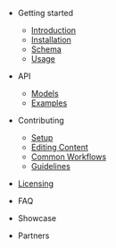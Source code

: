 * Getting started
  * [Introduction](getting-started/introduction.md)
  * [Installation](getting-started/installation.md)
  * [Schema](getting-started/schema.md)
  * [Usage](gettin-started/usage.md)

* API
  * [Models](API/models.md)
  * [Examples](API/examples.md)

* Contributing
  * [Setup](contributing/setup.md)
  * [Editing Content](contributing/editing.md)
  * [Common Workflows](contributing/workflows.md)
  * [Guidelines](contributing/guidelines.md)

* [Licensing](licensing.md)

* FAQ

* Showcase

* Partners